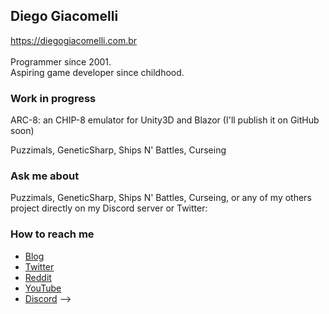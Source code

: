 ## Diego Giacomelli
https://diegogiacomelli.com.br
<br><br>
Programmer since 2001. <br>
Aspiring game developer since childhood. 

### Work in progress
ARC-8: an CHIP-8 emulator for Unity3D and Blazor (I'll publish it on GitHub soon)

Puzzimals, GeneticSharp, Ships N' Battles, Curseing

### Ask me about
Puzzimals, GeneticSharp, Ships N' Battles, Curseing, or any of my others project directly on my Discord server or Twitter:

### How to reach me
* [Blog](https://diegogiacomelli.com.br)
* [Twitter](https://twitter.com/ogiacomelli)
* [Reddit](https://www.reddit.com/user/ogiacomelli)
* [YouTube](https://youtube.com/user/dmgiacomelli)
* [Discord](https://discord.com/channels/748716444715319358/748716446296571906)
-->
